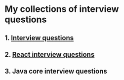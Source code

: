 # My collections of interview questions

## 1. [Interview questions](https://github.com/jimmy706/Interview-questions/tree/master/Algorithms)
## 2. [React interview questions](https://github.com/jimmy706/Interview-questions/tree/master/React)
## 3. Java core interview questions
